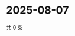 # 2025-08-07

共 0 条

<!-- BEGIN ZHIHUQUESTIONS -->
<!-- 最后更新时间 Thu Aug 07 2025 19:12:07 GMT+0800 (China Standard Time) -->

<!-- END ZHIHUQUESTIONS -->
